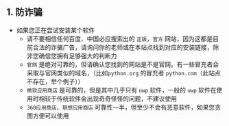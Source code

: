 ## 1. 防诈骗
- 如果您正在尝试安装某个软件
    - 请不要相信任何百度、中国必应搜索出的 `正版`，`官方` 网站，因为这都是目前合法的诈骗广告，请询问你的老师或在本站点找到对应的安装链接，除非您确信您拥有足够强大的判断力  
    - `官网` 是绝对可靠的，但请确认您找到的网站是不是官网。有一些冒充者会采取与官网类似的域名，（比如`python.org` 的冒充者 `python.com`（此站点不存在，举个例子））  
    - `微软应用商店` 是可靠的，但是其中几乎只有 `uwp` 软件，一般的 `uwp` 软件在使用时相较于传统软件会出现奇奇怪怪的问题，不建议使用  
    - `360应用商店`、`联想应用商店` 可靠性一半，但至少不会有恶意软件，如果您贪图方便可以使用  
